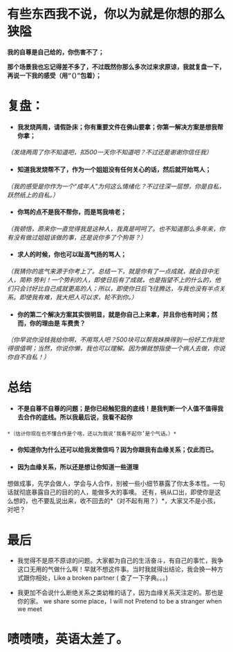 
# 有些东西我不说，你以为就是你想的那么狭隘
**我的自尊是自己给的，你伤害不了；**

**那个场景我也忘记得差不多了，不过既然你那么多次过来求原谅，我就复盘一下，再说一下我的感受（用“（）”包着）；**

# 复盘：
- #### 我发烧两周，请假卧床；你有重要文件在佛山要拿；你第一解决方案是想我帮你拿；
*（发烧两周了你不知道吧，扣500一天你不知道吧？不过还是谢谢你信任我）*

- #### 知道我发烧帮不了，作为一个姐姐没有任何关心的话，然后就开始骂人；
*（我的感受是你作为一个“成年人”为何这么情绪化？不过往深一层想，你是自私，跃然纸上的自私。）*

- #### 你骂的点不是我不帮你，而是骂我啃老；
*（我顿悟，原来你一直觉得我是这种人，我真是呵呵了。也不知道那么多年来，你有没有做过姐姐该做的事，还是说你多了个狗哥？）*

- #### 求人的时候，你也可以趾高气扬的骂人；
*（我猜你的底气来源于你考上了。总结一下，就是你有了一点成就，就会目中无人，简称 势利！一个势利的人，即使日后有了成就，也是指望不上的什么的，他们只会讨好比自己成就更高的人；所以，即使你日后飞往腾达，与我也没有半点关系。即使我有难，我大把人可以求，轮不到你。）*

- #### 你的第二个解决方案其实很明显，就是你自己上来拿，并且你也有时间；然而，你的理由是 车费贵？
*（你早说你没钱我给你啊，不用骂人吧？500块可以帮我妹换得到一份好工作我觉得很值啊；当然，你说你懒，我也可以理解。因为懒就想指使一个病人去做，你说你自不自私！）*

# 总结
   - #### 不是自尊不自尊的问题；是你已经触犯我的底线！是我判断一个人值不值得我去合作的底线。所以我最后说，我看不起你
	*（估计你现在也不懂合作是个啥，还以为我说‘我看不起你’是个气话。）*

   - #### 你知道你为什么还可以给我发微信吗？因为你跟我有血缘关系；仅此而已。

   - #### 因为血缘关系，所以还是想让你知道一些道理

   想做成事，先学会做人，学会与人合作，别被一些小细节暴露了你太多本性。一句话就彻底暴露自己的目的的人，能做多大的事噢。
   还有，祸从口出，即使你是这么想的，也不要乱说出来，收不回去的*（对不起有用？）*，大家又不是小孩，对吧？

# 最后

   - 我觉得不是原不原谅的问题。大家都为自己的生活奋斗，有自己的事忙，我争这口无用的气做什么啊！早就不想这件事。当时我就得出结论，我会换一种方式跟你相处，Like a broken partner ( 查了一下字典。。。)

   - 我更加不会说什么断绝关系之类幼稚的话了，因为血缘关系天注定的。那也是你的家。 we share some place，I will not  Pretend to be a stranger when we meet


# 啧啧啧，英语太差了。

